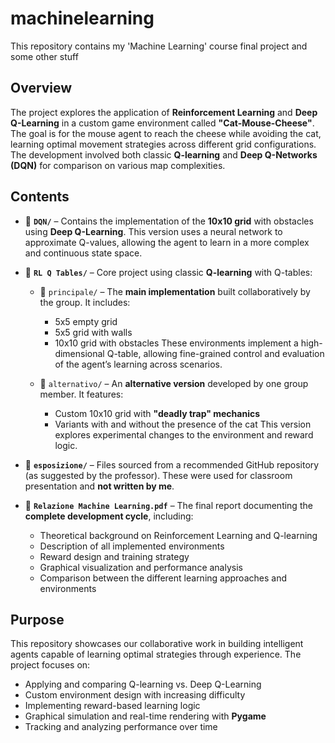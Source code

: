 # machinelearning
This repository contains my 'Machine Learning' course final project and some other stuff

## Overview

The project explores the application of **Reinforcement Learning** and **Deep Q-Learning** in a custom game environment called **"Cat-Mouse-Cheese"**. The goal is for the mouse agent to reach the cheese while avoiding the cat, learning optimal movement strategies across different grid configurations. The development involved both classic **Q-learning** and **Deep Q-Networks (DQN)** for comparison on various map complexities.

## Contents

* 📁 **`DQN/`** – Contains the implementation of the **10x10 grid** with obstacles using **Deep Q-Learning**. This version uses a neural network to approximate Q-values, allowing the agent to learn in a more complex and continuous state space.

* 📁 **`RL Q Tables/`** – Core project using classic **Q-learning** with Q-tables:

  * 📁 `principale/` – The **main implementation** built collaboratively by the group. It includes:

    * 5x5 empty grid
    * 5x5 grid with walls
    * 10x10 grid with obstacles
      These environments implement a high-dimensional Q-table, allowing fine-grained control and evaluation of the agent’s learning across scenarios.

  * 📁 `alternativo/` – An **alternative version** developed by one group member. It features:

    * Custom 10x10 grid with **"deadly trap" mechanics**
    * Variants with and without the presence of the cat
      This version explores experimental changes to the environment and reward logic.

* 📁 **`esposizione/`** – Files sourced from a recommended GitHub repository (as suggested by the professor). These were used for classroom presentation and **not written by me**.

* 📄 **`Relazione Machine Learning.pdf`** – The final report documenting the **complete development cycle**, including:

  * Theoretical background on Reinforcement Learning and Q-learning
  * Description of all implemented environments
  * Reward design and training strategy
  * Graphical visualization and performance analysis
  * Comparison between the different learning approaches and environments

## Purpose

This repository showcases our collaborative work in building intelligent agents capable of learning optimal strategies through experience. The project focuses on:

* Applying and comparing Q-learning vs. Deep Q-Learning
* Custom environment design with increasing difficulty
* Implementing reward-based learning logic
* Graphical simulation and real-time rendering with **Pygame**
* Tracking and analyzing performance over time